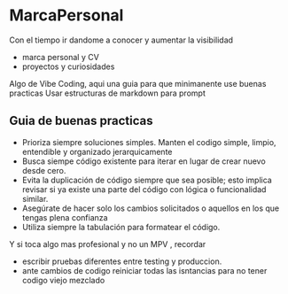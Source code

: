 # MarcaPersonal
Con el tiempo ir dandome a conocer y aumentar la visibilidad
- marca personal y CV
- proyectos y curiosidades

Algo de Vibe Coding, aqui una guia para que minimanente use buenas practicas
Usar estructuras de markdown para prompt

## Guia de buenas practicas
- Prioriza siempre soluciones simples. Manten el codigo simple, limpio, entendible y organizado jerarquicamente
- Busca siempe código existente para iterar en lugar de crear nuevo desde cero.
- Evita la duplicación de código siempre que sea posible; esto implica revisar si ya existe una parte del código con lógica o funcionalidad similar.
- Asegúrate de hacer solo los cambios solicitados o aquellos en los que tengas plena confianza
- Utiliza siempre la tabulación para formatear el código.

Y si toca algo mas profesional y no un MPV , recordar 
- escribir pruebas diferentes entre testing y produccion. 
- ante cambios de codigo reiniciar todas las isntancias para no tener codigo viejo mezclado  
